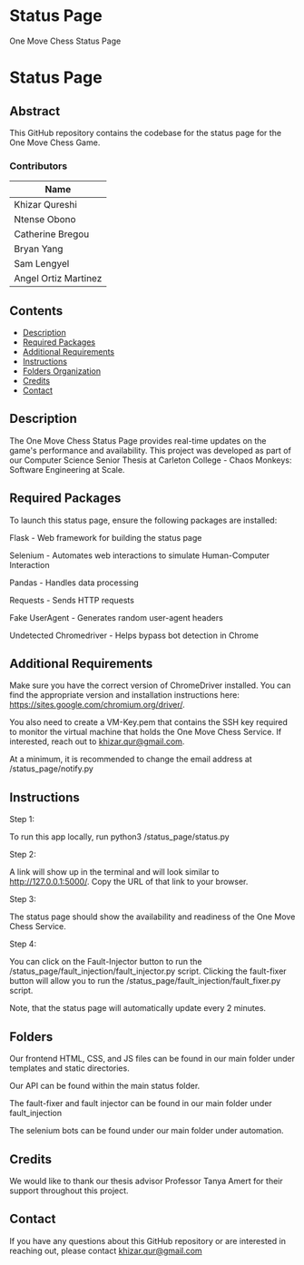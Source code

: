 # Status Page
One Move Chess Status Page

# Status Page

## Abstract

This GitHub repository contains the codebase for the status page for the One Move Chess Game. 


### Contributors

| Name                  | 
| --------------        | 
| Khizar Qureshi        | 
| Ntense Obono          |
| Catherine Bregou      |  
| Bryan Yang            | 
| Sam Lengyel           | 
| Angel Ortiz Martinez  | 



## Contents

- [Description](#description)
- [Required Packages](#Required-Packages)
- [Additional Requirements](#Additional-Requirements)
- [Instructions](#instructions)
- [Folders Organization](#folders)
- [Credits](#credits)
- [Contact](#Contact)



## Description

The One Move Chess Status Page provides real-time updates on the game's performance and availability. This project was developed as part of our Computer Science Senior Thesis at Carleton College - Chaos Monkeys: Software Engineering at Scale.

## Required Packages
To launch this status page, ensure the following packages are installed: 

Flask - Web framework for building the status page 

Selenium - Automates web interactions to simulate Human-Computer Interaction

Pandas - Handles data processing

Requests - Sends HTTP requests

Fake UserAgent - Generates random user-agent headers

Undetected Chromedriver - Helps bypass bot detection in Chrome


## Additional Requirements
Make sure you have the correct version of ChromeDriver installed. You can find the appropriate version and installation instructions here: https://sites.google.com/chromium.org/driver/.

You also need to create a VM-Key.pem that contains the SSH key required to monitor the virtual machine that holds the One Move Chess Service. If interested, reach out to khizar.qur@gmail.com. 

At a minimum, it is recommended to change the email address at /status_page/notify.py
## Instructions
Step 1:

To run this app locally, run python3 /status_page/status.py

Step 2: 

A link will show up in the terminal and will look similar to http://127.0.0.1:5000/. Copy the URL of that link to your browser.

Step 3: 

The status page should show the availability and readiness of the One Move Chess Service.

Step 4:

You can click on the Fault-Injector button to run the /status_page/fault_injection/fault_injector.py script. Clicking the fault-fixer button will allow you to run the /status_page/fault_injection/fault_fixer.py script. 

Note, that the status page will automatically update every 2 minutes. 
## Folders
Our frontend HTML, CSS, and JS files can be found in our main folder under templates and static directories. 

Our API can be found within the main status folder. 

The fault-fixer and fault injector can be found in our main folder under fault_injection

The selenium bots can be found under our main folder under automation.

## Credits
We would like to thank our thesis advisor Professor Tanya Amert for their support throughout this project. 

## Contact
If you have any questions about this GitHub repository or are interested in reaching out, please contact khizar.qur@gmail.com
